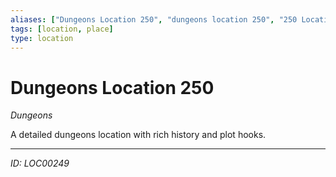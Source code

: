 ```yaml
---
aliases: ["Dungeons Location 250", "dungeons location 250", "250 Location Dungeons"]
tags: [location, place]
type: location
---
```


# Dungeons Location 250

*Dungeons*

A detailed dungeons location with rich history and plot hooks.

---
*ID: LOC00249*